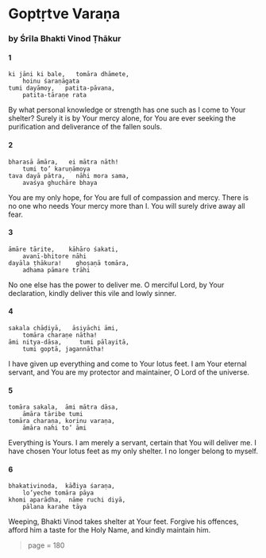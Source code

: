 # Goptṛtve Varaṇa

### by Śrīla Bhakti Vinod Ṭhākur

#### 1

    ki jāni ki bale,   tomāra dhāmete,
        hoinu śaraṇāgata
    tumi dayāmoy,   patita-pāvana,
        patita-tāraṇe rata

By what personal knowledge or strength has one such as I come to Your shelter? Surely it is by Your mercy alone, for You are ever seeking the purification and deliverance of the fallen souls.

#### 2

    bharasā āmāra,   ei mātra nāth!
        tumi to’ karuṇāmoya
    tava dayā pātra,   nāhi mora sama,
        avaśya ghuchāre bhaya

You are my only hope, for You are full of compassion and mercy. There is no one who needs Your mercy more than I. You will surely drive away all fear.

#### 3

    āmāre tārite,    kāhāro śakati,
        avanī-bhitore nāhi
    dayāla ṭhākura!    ghoṣaṇā tomāra,
        adhama pāmare trāhi

No one else has the power to deliver me. O merciful Lord, by Your declaration, kindly deliver this vile and lowly sinner.

#### 4

    sakala chāḍiyā,   āsiyāchi āmi,
        tomāra charaṇe nātha!
    āmi nitya-dāsa,     tumi pālayitā,
        tumi goptā, jagannātha!

I have given up everything and come to Your lotus feet. I am Your eternal servant, and You are my protector and maintainer, O Lord of the universe.

#### 5

    tomāra sakala,  āmi mātra dāsa,
        āmāra tāribe tumi
    tomāra charaṇa, korinu varaṇa,
        āmāra nahi to’ āmi

Everything is Yours. I am merely a servant, certain that You will deliver me. I have chosen Your lotus feet as my only shelter. I no longer belong to myself.

#### 6

    bhakativinoda,  kā̐diya śaraṇa,
        lo’yeche tomāra pāya
    khomi aparādha,  nāme ruchi diyā,
        pālana karahe tāya

Weeping, Bhakti Vinod takes shelter at Your feet. Forgive his offences, afford him a taste for the Holy Name, and kindly maintain him.


> page = 180